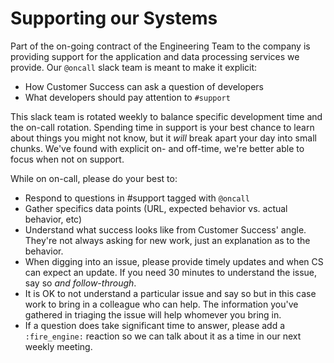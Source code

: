 # Supporting our Systems

Part of the on-going contract of the Engineering Team to the company is
providing support for the application and data processing services we
provide. Our `@oncall` slack team is meant to make it explicit:

* How Customer Success can ask a question of developers
* What developers should pay attention to `#support`

This slack team is rotated weekly to balance specific development time
and the on-call rotation. Spending time in support is your best chance
to learn about things you might not know, but it *will* break apart
your day into small chunks. We've found with explicit on- and off-time,
we're better able to focus when not on support.

While on on-call, please do your best to:

* Respond to questions in #support tagged with `@oncall`
* Gather specifics data points (URL, expected behavior vs. actual behavior, etc)
* Understand what success looks like from Customer Success' angle. They're not
  always asking for new work, just an explanation as to the behavior.
* When digging into an issue, please provide timely updates and when CS can
  expect an update. If you need 30 minutes to understand the issue, say so _and
  follow-through_.
* It is OK to not understand a particular issue and say so but in this case
  work to bring in a colleague who can help. The information you've gathered
  in triaging the issue will help whomever you bring in.
* If a question does take significant time to answer, please add a `:fire_engine:`
  reaction so we can talk about it as a time in our next weekly meeting.
